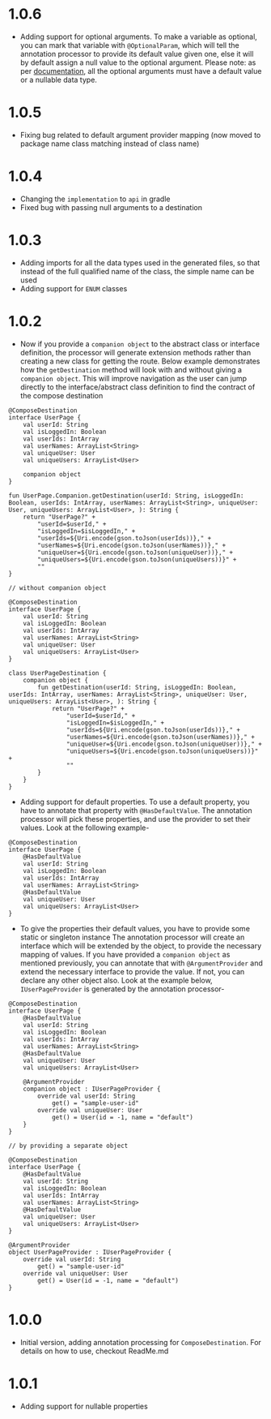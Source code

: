 # 1.0.6
* Adding support for optional arguments. To make a variable as optional, you can mark that variable with `@OptionalParam`, which will tell the annotation processor to provide its default value given one, else it will by default assign a null value to the optional argument. Please note: as per [documentation](https://developer.android.com/jetpack/compose/navigation#optional-args), all the optional arguments must have a default value or a nullable data type.

# 1.0.5
* Fixing bug related to default argument provider mapping (now moved to package name class matching instead of class name)

# 1.0.4
* Changing the `implementation` to `api` in gradle
* Fixed bug with passing null arguments to a destination

# 1.0.3
* Adding imports for all the data types used in the generated files, so that instead of the full qualified name of the class, the simple name can be used
* Adding support for `ENUM` classes

# 1.0.2
* Now if you provide a `companion object` to the abstract class or interface definition, the processor will generate extension methods rather than creating a new class for getting the route. Below example demonstrates how the `getDestination` method will look with and without giving a `companion object`. This will improve navigation as the user can jump directly to the interface/abstract class definition to find the contract of the compose destination
```
@ComposeDestination
interface UserPage {
    val userId: String
    val isLoggedIn: Boolean
    val userIds: IntArray
    val userNames: ArrayList<String>
    val uniqueUser: User
    val uniqueUsers: ArrayList<User>

    companion object
}

fun UserPage.Companion.getDestination(userId: String, isLoggedIn: Boolean, userIds: IntArray, userNames: ArrayList<String>, uniqueUser: User, uniqueUsers: ArrayList<User>, ): String {
    return "UserPage?" + 
        "userId=$userId," + 
        "isLoggedIn=$isLoggedIn," + 
        "userIds=${Uri.encode(gson.toJson(userIds))}," + 
        "userNames=${Uri.encode(gson.toJson(userNames))}," + 
        "uniqueUser=${Uri.encode(gson.toJson(uniqueUser))}," + 
        "uniqueUsers=${Uri.encode(gson.toJson(uniqueUsers))}" + 
        ""
}

// without companion object

@ComposeDestination
interface UserPage {
    val userId: String
    val isLoggedIn: Boolean
    val userIds: IntArray
    val userNames: ArrayList<String>
    val uniqueUser: User
    val uniqueUsers: ArrayList<User>
}

class UserPageDestination {
    companion object {
        fun getDestination(userId: String, isLoggedIn: Boolean, userIds: IntArray, userNames: ArrayList<String>, uniqueUser: User, uniqueUsers: ArrayList<User>, ): String {
            return "UserPage?" + 
                "userId=$userId," + 
                "isLoggedIn=$isLoggedIn," + 
                "userIds=${Uri.encode(gson.toJson(userIds))}," + 
                "userNames=${Uri.encode(gson.toJson(userNames))}," + 
                "uniqueUser=${Uri.encode(gson.toJson(uniqueUser))}," + 
                "uniqueUsers=${Uri.encode(gson.toJson(uniqueUsers))}" + 
                ""
        }
    }
}
```
* Adding support for default properties. To use a default property, you have to annotate that property with `@HasDefaultValue`. The annotation processor will pick these properties, and use the provider to set their values. Look at the following example-
```
@ComposeDestination
interface UserPage {
    @HasDefaultValue
    val userId: String
    val isLoggedIn: Boolean
    val userIds: IntArray
    val userNames: ArrayList<String>
    @HasDefaultValue
    val uniqueUser: User
    val uniqueUsers: ArrayList<User>
}
```
* To give the properties their default values, you have to provide some static or singleton instance The annotation processor will create an interface which will be extended by the object, to provide the necessary mapping of values. If you have provided a `companion object` as mentioned previously, you can annotate that with `@ArgumentProvider` and extend the necessary interface to provide the value. If not, you can declare any other object also. Look at the example below, `IUserPageProvider` is generated by the annotation processor-
```
@ComposeDestination
interface UserPage {
    @HasDefaultValue
    val userId: String
    val isLoggedIn: Boolean
    val userIds: IntArray
    val userNames: ArrayList<String>
    @HasDefaultValue
    val uniqueUser: User
    val uniqueUsers: ArrayList<User>

    @ArgumentProvider
    companion object : IUserPageProvider {
        override val userId: String
            get() = "sample-user-id"
        override val uniqueUser: User
            get() = User(id = -1, name = "default")
    }
}

// by providing a separate object

@ComposeDestination
interface UserPage {
    @HasDefaultValue
    val userId: String
    val isLoggedIn: Boolean
    val userIds: IntArray
    val userNames: ArrayList<String>
    @HasDefaultValue
    val uniqueUser: User
    val uniqueUsers: ArrayList<User>
}

@ArgumentProvider
object UserPageProvider : IUserPageProvider {
    override val userId: String
        get() = "sample-user-id"
    override val uniqueUser: User
        get() = User(id = -1, name = "default")
}
```

# 1.0.0
* Initial version, adding annotation processing for `ComposeDestination`. For details on how to use, checkout ReadMe.md

# 1.0.1
* Adding support for nullable properties
